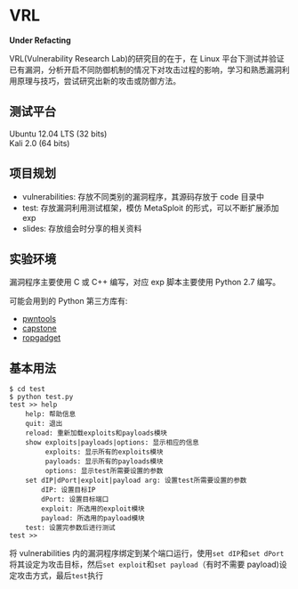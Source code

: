 # VRL
**Under Refacting**

VRL(Vulnerability Research Lab)的研究目的在于，在 Linux 平台下测试并验证已有漏洞，分析开启不同防御机制的情况下对攻击过程的影响，学习和熟悉漏洞利用原理与技巧，尝试研究出新的攻击或防御方法。

## 测试平台
Ubuntu 12.04 LTS (32 bits)    
Kali 2.0 (64 bits) 

## 项目规划
- vulnerabilities: 存放不同类别的漏洞程序，其源码存放于 code 目录中
- test: 存放漏洞利用测试框架，模仿 MetaSploit 的形式，可以不断扩展添加 exp
- slides: 存放组会时分享的相关资料  

## 实验环境
漏洞程序主要使用 C 或 C++ 编写，对应 exp 脚本主要使用 Python 2.7 编写。   

可能会用到的 Python 第三方库有:   

- [pwntools](https://github.com/Gallopsled/pwntools)
- [capstone](https://github.com/aquynh/capstone)
- [ropgadget](https://github.com/JonathanSalwan/ROPgadget)

## 基本用法

```
$ cd test
$ python test.py
test >> help
    help: 帮助信息
    quit: 退出
    reload: 重新加载exploits和payloads模块
    show exploits|payloads|options: 显示相应的信息
         exploits: 显示所有的exploits模块
         payloads: 显示所有的payloads模块
         options: 显示test所需要设置的参数
    set dIP|dPort|exploit|payload arg: 设置test所需要设置的参数
        dIP: 设置目标IP
        dPort: 设置目标端口
        exploit: 所选用的exploit模块
        payload: 所选用的payload模块
    test: 设置完参数后进行测试
test >>
```

将 vulnerabilities 内的漏洞程序绑定到某个端口运行，使用`set dIP`和`set dPort`将其设定为攻击目标，然后`set exploit`和`set payload`（有时不需要 payload)设定攻击方式，最后`test`执行

